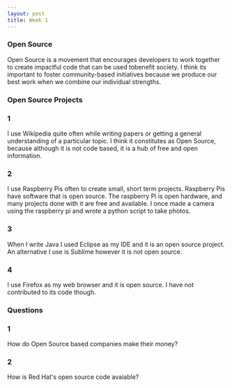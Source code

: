 ```yaml
---
layout: post
title: Week 1
---
```



### Open Source
Open Source is a movement that encourages developers to work together to create impactful code that can be used tobenefit society. I think its important to foster community-based initiatives because we produce our best work when we combine our individual strengths. 

### Open Source Projects
### 1
I use Wikipedia quite often while writing papers or getting a general understanding of a particular topic. I think it constitutes as Open Source, because although it is not code based, it is a hub of free and open information.

### 2
I use Raspberry Pis often to create small, short term projects. Raspberry Pis have software that is open source. The raspberry Pi is open hardware, and many projects done with it are free and available. I once made a camera using the raspberry pi and wrote a python script to take photos. 

### 3
When I write Java I used Eclipse as my IDE and it is an open source project. An alternative I use is Sublime however it is not open source. 
### 4
I use Firefox as my web browser and it is open source. I have not contributed to its code though. 
### Questions
### 1
How do Open Source based companies make their money?

### 2 

How is Red Hat's open source code avaiable? 

